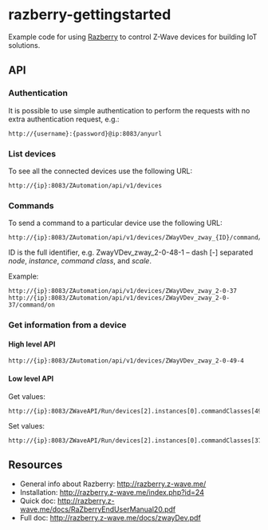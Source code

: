 # razberry-gettingstarted
Example code for using [Razberry](http://razberry.z-wave.me/) to control Z-Wave devices for building IoT solutions.

## API
### Authentication
It is possible to use simple authentication to perform the requests with no extra authentication request, e.g.:

```
http://{username}:{password}@ip:8083/anyurl
```

### List devices
To see all the connected devices use the following URL:
```
http://{ip}:8083/ZAutomation/api/v1/devices
```

### Commands
To send a command to a particular device use the following URL:
```
http://{ip}:8083/ZAutomation/api/v1/devices/ZWayVDev_zway_{ID}/command/on
```

ID is the full identifier, e.g. ZwayVDev_zway_2-0-48-1 – dash [-] separated _node_, _instance_, _command class_, and _scale_.

Example:
```
http://{ip}:8083/ZAutomation/api/v1/devices/ZWayVDev_zway_2-0-37
http://{ip}:8083/ZAutomation/api/v1/devices/ZWayVDev_zway_2-0-37/command/on
```

### Get information from a device
#### High level API
```
http://{ip}:8083/ZAutomation/api/v1/devices/ZWayVDev_zway_2-0-49-4
```

#### Low level API
Get values:
```
http://{ip}:8083/ZWaveAPI/Run/devices[2].instances[0].commandClasses[49].data[4].val.value
```
Set values:
```
http://{ip}:8083/ZWaveAPI/Run/devices[2].instances[0].commandClasses[37].Set(255)
```

## Resources
* General info about Razberry: http://razberry.z-wave.me/
* Installation: http://razberry.z-wave.me/index.php?id=24
* Quick doc: http://razberry.z-wave.me/docs/RaZberryEndUserManual20.pdf
* Full doc: http://razberry.z-wave.me/docs/zwayDev.pdf
